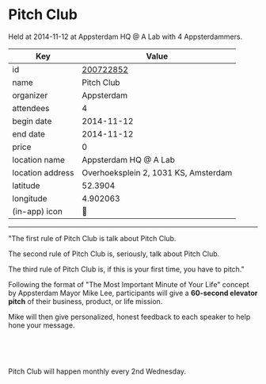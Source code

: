 # Pitch Club
Held at 2014-11-12 at Appsterdam HQ @ A Lab with 4 Appsterdammers.
        
|Key|Value
|---|---|
|id|[200722852](https://www.meetup.com/appsterdam/events/200722852/)|
|name|Pitch Club|
|organizer|Appsterdam|
|attendees|4|
|begin date|2014-11-12|
|end date|2014-11-12|
|price|0|
|location name|Appsterdam HQ @ A Lab|
|location address|Overhoeksplein 2, 1031 KS, Amsterdam|
|latitude|52.3904|
|longitude|4.902063|
|(in-app) icon|🎤|

---

"The first rule of Pitch Club is talk about Pitch Club.

The second rule of Pitch Club is, seriously, talk about Pitch Club.

The third rule of Pitch Club is, if this is your first time, you have to pitch."

Following the format of "The Most Important Minute of Your Life" concept by Appsterdam Mayor Mike Lee, participants will give a **60-second elevator pitch** of their business, product, or life mission.

Mike will then give personalized, honest feedback to each speaker to help hone your message.

 

 

Pitch Club will happen monthly every 2nd Wednesday.


